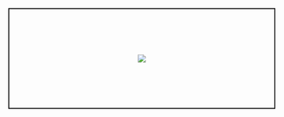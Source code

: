 <style>
    .markdown-body {
        --primary-color: #582DCD;
        --accent-color: #05EBC5;
        --bg-dark: #1E1926;
    }

    .header-container{
        display: flex;
        justify-content: center;
        align-items: center;
        width: 100%;
        aspect-ratio: 3/1;
        background: url('quantum-gradient.svg') no-repeat center center;
        background-size: cover;
        margin-bottom: 3rem;
        padding: 1rem;
        border:2px solid;
    }
</style>

<div class="header-container">
    <img src="https://readme-typing-svg.herokuapp.com?font=fira+code&color=%2305EBC5&duration=2500&size=28&center=true&vCenter=true&multiline=true&width=415&height=79&lines=Hi%2C+I'm+Roc+%F0%9F%91%8B;I+build+stuff+on+the+web;Quick+fox+jumps+nightly+above+wizard;The+five+boxing+wizards+jump+quickly" />
</div>
